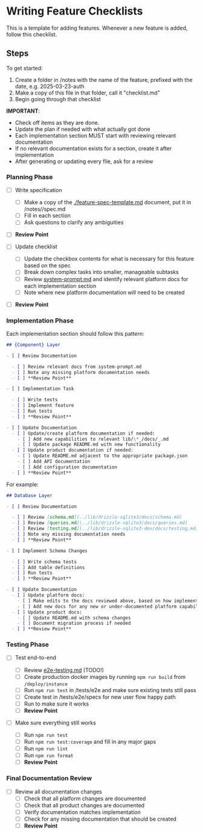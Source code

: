 # Writing Feature Checklists

This is a template for adding features. Whenever a new feature is added, follow this checklist.

## Steps

To get started:

1. Create a folder in /notes with the name of the feature, prefixed with the date, e.g. 2025-03-23-auth
2. Make a copy of this file in that folder, call it "checklist.md"
3. Begin going through that checklist

**IMPORTANT**:

- Check off items as they are done.
- Update the plan if needed with what actually got done
- Each implementation section MUST start with reviewing relevant documentation
- If no relevant documentation exists for a section, create it after implementation
- After generating or updating every file, ask for a review

### Planning Phase

- [ ] Write specification
  - [ ] Make a copy of the [./feature-spec-template.md](./feature-spec-template.md) document, put it in /notes/<feature-folder>/spec.md
  - [ ] Fill in each section
  - [ ] Ask questions to clarify any ambiguities
- [ ] **Review Point**

- [ ] Update checklist
  - [ ] Update the checkbox contents for what is necessary for this feature based on the spec
  - [ ] Break down complex tasks into smaller, manageable subtasks
  - [ ] Review [system-prompt.md](./system-prompt.md) and identify relevant platform docs for each implementation section
  - [ ] Note where new platform documentation will need to be created
- [ ] **Review Point**

### Implementation Phase

Each implementation section should follow this pattern:

```markdown
## {Component} Layer

- [ ] Review Documentation

  - [ ] Review relevant docs from system-prompt.md
  - [ ] Note any missing platform documentation needs
  - [ ] **Review Point**

- [ ] Implementation Task

  - [ ] Write tests
  - [ ] Implement feature
  - [ ] Run tests
  - [ ] **Review Point**

- [ ] Update Documentation
  - [ ] Update/create platform documentation if needed:
    - [ ] Add new capabilities to relevant lib/\*_/docs/_.md
    - [ ] Update package README.md with new functionality
  - [ ] Update product documentation if needed:
    - [ ] Update README.md adjacent to the appropriate package.json
    - [ ] Add API documentation
    - [ ] Add configuration documentation
  - [ ] **Review Point**
```

For example:

```markdown
## Database Layer

- [ ] Review Documentation

  - [ ] Review [schema.md](../lib/drizzle-sqlite3/docs/schema.md)
  - [ ] Review [queries.md](../lib/drizzle-sqlite3/docs/queries.md)
  - [ ] Review [testing.md](../lib/drizzle-sqlite3-dev/docs/testing.md) (TODO!)
  - [ ] Note any missing documentation needs
  - [ ] **Review Point**

- [ ] Implement Schema Changes

  - [ ] Write schema tests
  - [ ] Add table definitions
  - [ ] Run tests
  - [ ] **Review Point**

- [ ] Update Documentation
  - [ ] Update platform docs:
    - [ ] Make edits to the docs reviewed above, based on how implementation went
    - [ ] Add new docs for any new or under-documented platform capabilities
  - [ ] Update product docs:
    - [ ] Update README.md with schema changes
    - [ ] Document migration process if needed
  - [ ] **Review Point**
```

### Testing Phase

- [ ] Test end-to-end

  - [ ] Review [e2e-testing.md](../lib/playwright/docs/e2e-testing.md) (TODO!)
  - [ ] Create production docker images by running `npm run build` from `/deploy/instance`
  - [ ] Run `npm run test` in /tests/e2e and make sure existing tests still pass
  - [ ] Create test in /tests/e2e/specs for new user flow happy path
  - [ ] Run to make sure it works
  - [ ] **Review Point**

- [ ] Make sure everything still works
  - [ ] Run `npm run test`
  - [ ] Run `npm run test:coverage` and fill in any major gaps
  - [ ] Run `npm run lint`
  - [ ] Run `npm run format`
  - [ ] **Review Point**

### Final Documentation Review

- [ ] Review all documentation changes
  - [ ] Check that all platform changes are documented
  - [ ] Check that all product changes are documented
  - [ ] Verify documentation matches implementation
  - [ ] Check for any missing documentation that should be created
  - [ ] **Review Point**
